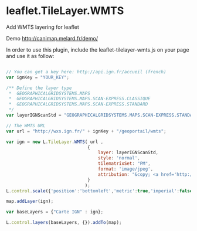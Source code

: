 leaflet.TileLayer.WMTS
======================

Add WMTS layering for leaflet

Demo
http://canimap.melard.fr/demo/


In order to use this plugin, include the leaflet-tilelayer-wmts.js on your page and use it as follow:
```javascript

// You can get a key here: http://api.ign.fr/accueil (french)
var ignKey = "YOUR_KEY";

/** Define the layer type
 *  GEOGRAPHICALGRIDSYSTEMS.MAPS
 *  GEOGRAPHICALGRIDSYSTEMS.MAPS.SCAN-EXPRESS.CLASSIQUE
 *  GEOGRAPHICALGRIDSYSTEMS.MAPS.SCAN-EXPRESS.STANDARD
 */
var layerIGNScanStd = "GEOGRAPHICALGRIDSYSTEMS.MAPS.SCAN-EXPRESS.STANDARD";

// The WMTS URL 
var url = "http://wxs.ign.fr/" + ignKey + "/geoportail/wmts";

var ign = new L.TileLayer.WMTS( url ,
                               {
                                   layer: layerIGNScanStd,
                                   style: 'normal',
                                   tilematrixSet: "PM",
                                   format: 'image/jpeg',
                                   attribution: "&copy; <a href='http://www.ign.fr'>IGN</a>"
                               }
                              );
L.control.scale({'position':'bottomleft','metric':true,'imperial':false}).addTo(map);

map.addLayer(ign);

var baseLayers = {"Carte IGN" : ign};

L.control.layers(baseLayers, {}).addTo(map);

```

